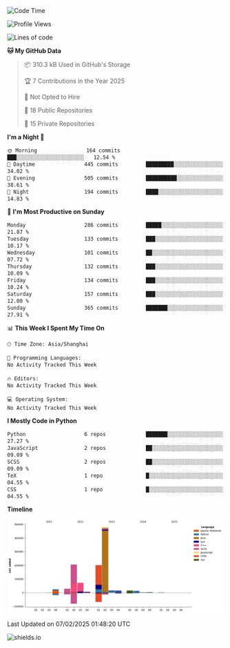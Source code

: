 <!--START_SECTION:waka-->
![Code Time](http://img.shields.io/badge/Code%20Time-427%20hrs%2041%20mins-blue)

![Profile Views](http://img.shields.io/badge/Profile%20Views-0-blue)

![Lines of code](https://img.shields.io/badge/From%20Hello%20World%20I%27ve%20Written-1.1%20million%20lines%20of%20code-blue)

**🐱 My GitHub Data** 

> 📦 310.3 kB Used in GitHub's Storage 
 > 
> 🏆 7 Contributions in the Year 2025
 > 
> 🚫 Not Opted to Hire
 > 
> 📜 18 Public Repositories 
 > 
> 🔑 15 Private Repositories 
 > 
**I'm a Night 🦉** 

```text
🌞 Morning                164 commits         ███░░░░░░░░░░░░░░░░░░░░░░   12.54 % 
🌆 Daytime                445 commits         █████████░░░░░░░░░░░░░░░░   34.02 % 
🌃 Evening                505 commits         ██████████░░░░░░░░░░░░░░░   38.61 % 
🌙 Night                  194 commits         ████░░░░░░░░░░░░░░░░░░░░░   14.83 % 
```
📅 **I'm Most Productive on Sunday** 

```text
Monday                   286 commits         █████░░░░░░░░░░░░░░░░░░░░   21.87 % 
Tuesday                  133 commits         ███░░░░░░░░░░░░░░░░░░░░░░   10.17 % 
Wednesday                101 commits         ██░░░░░░░░░░░░░░░░░░░░░░░   07.72 % 
Thursday                 132 commits         ███░░░░░░░░░░░░░░░░░░░░░░   10.09 % 
Friday                   134 commits         ███░░░░░░░░░░░░░░░░░░░░░░   10.24 % 
Saturday                 157 commits         ███░░░░░░░░░░░░░░░░░░░░░░   12.00 % 
Sunday                   365 commits         ███████░░░░░░░░░░░░░░░░░░   27.91 % 
```


📊 **This Week I Spent My Time On** 

```text
🕑︎ Time Zone: Asia/Shanghai

💬 Programming Languages: 
No Activity Tracked This Week

🔥 Editors: 
No Activity Tracked This Week

💻 Operating System: 
No Activity Tracked This Week
```

**I Mostly Code in Python** 

```text
Python                   6 repos             ███████░░░░░░░░░░░░░░░░░░   27.27 % 
JavaScript               2 repos             ██░░░░░░░░░░░░░░░░░░░░░░░   09.09 % 
SCSS                     2 repos             ██░░░░░░░░░░░░░░░░░░░░░░░   09.09 % 
TeX                      1 repo              █░░░░░░░░░░░░░░░░░░░░░░░░   04.55 % 
CSS                      1 repo              █░░░░░░░░░░░░░░░░░░░░░░░░   04.55 % 
```



**Timeline**

![Lines of Code chart](https://raw.githubusercontent.com/kopp4/kopp4/main/assets/bar_graph.png)


 Last Updated on 07/02/2025 01:48:20 UTC
<!--END_SECTION:waka-->
![shields.io](https://img.shields.io/github/commit-activity/w/kopp4/kopp4?color=g&label=abusing%20bot&style=flat-square)
